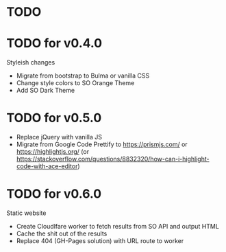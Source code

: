 # TODO

# TODO for v0.4.0

Styleish changes

- Migrate from bootstrap to Bulma or vanilla CSS
- Change style colors to SO Orange Theme
- Add SO Dark Theme

# TODO for v0.5.0

- Replace jQuery with vanilla JS
- Migrate from Google Code Prettify to https://prismjs.com/ or https://highlightjs.org/
  (or https://stackoverflow.com/questions/8832320/how-can-i-highlight-code-with-ace-editor)

# TODO for v0.6.0

Static website

- Create Cloudlfare worker to fetch results from SO API and output HTML
- Cache the shit out of the results
- Replace 404 (GH-Pages solution) with URL route to worker